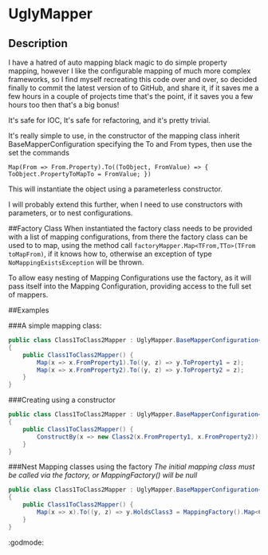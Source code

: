 # UglyMapper

## Description 
I have a hatred of auto mapping black magic to do simple property mapping, however I like the configurable mapping of much more complex frameworks, so I find myself recreating this code over and over, so decided finally to commit the latest version of to GitHub, and share it, if it saves me a few hours in a couple of projects time that's the point, if it saves you a few hours too then that's a big bonus!

It's safe for IOC, It's safe for refactoring, and it's pretty trivial.

It's really simple to use, in the constructor of the mapping class inherit BaseMapperConfiguration specifying the To and From types, then use the set the commands

`Map(From => From.Property).To((ToObject, FromValue) => { ToObject.PropertyToMapTo = FromValue; })`

This will instantiate the object using a parameterless constructor.

I will probably extend this further, when I need to use constructors with parameters, or to nest configurations.

##Factory Class
When instantiated the factory class needs to be provided with a list of mapping configurations, from there the factory class can be used to to map, using the method call `factoryMapper.Map<TFrom,TTo>(TFrom toMapFrom)`, if it knows how to, otherwise an exception of type `NoMappingExistsException` will be thrown.

To allow easy nesting of Mapping Configurations use the factory, as it will pass itself into the Mapping Configuration, providing access to the full set of mappers.

##Examples

###A simple mapping class:
```C#
public class Class1ToClass2Mapper : UglyMapper.BaseMapperConfiguration<Class1, Class2>
{
	public Class1ToClass2Mapper() {
		Map(x => x.FromProperty1).To((y, z) => y.ToProperty1 = z);
		Map(x => x.FromProperty2).To((y, z) => y.ToProperty2 = z);
	}
}
```

###Creating using a constructor
```C#
public class Class1ToClass2Mapper : UglyMapper.BaseMapperConfiguration<Class1, Class2>
{
	public Class1ToClass2Mapper() {
		ConstructBy(x => new Class2(x.FromProperty1, x.FromProperty2))
	}
}
```

###Nest Mapping classes using the factory 
*The initial mapping class must be called via the factory, or MappingFactory() will be null*
```C#
public class Class1ToClass2Mapper : UglyMapper.BaseMapperConfiguration<Class1, Class2>
{
	public Class1ToClass2Mapper() {
		Map(x => x).To((y, z) => y.HoldsClass3 = MappingFactory().Map<Class1, Class3>(z));
	}
}
```

:godmode:

